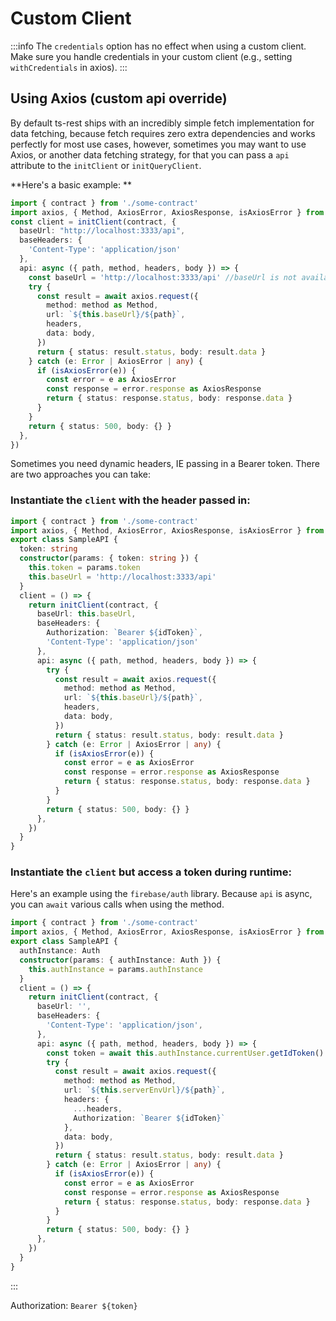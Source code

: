 # Custom Client

:::info
The `credentials` option has no effect when using a custom client. Make sure you handle credentials in your custom client
(e.g., setting `withCredentials` in axios).
:::

## Using Axios (custom api override)

By default ts-rest ships with an incredibly simple fetch 
implementation for data fetching, because fetch requires zero extra
dependencies and works perfectly for most use cases, however, 
sometimes you may want to use Axios, or another data fetching strategy, for that
you can pass a `api` attribute to the `initClient` or `initQueryClient`.

**Here's a basic example: **
```typescript
import { contract } from './some-contract'
import axios, { Method, AxiosError, AxiosResponse, isAxiosError } from 'axios'
const client = initClient(contract, {
  baseUrl: "http://localhost:3333/api",
  baseHeaders: {
    'Content-Type': 'application/json'
  },
  api: async ({ path, method, headers, body }) => {
    const baseUrl = 'http://localhost:3333/api' //baseUrl is not available as a param, yet
    try {
      const result = await axios.request({
        method: method as Method,
        url: `${this.baseUrl}/${path}`,
        headers,
        data: body,
      })
      return { status: result.status, body: result.data }
    } catch (e: Error | AxiosError | any) {
      if (isAxiosError(e)) {
        const error = e as AxiosError
        const response = error.response as AxiosResponse
        return { status: response.status, body: response.data }
      }
    }
    return { status: 500, body: {} }
  },
})
```

Sometimes you need dynamic headers, IE passing in a Bearer token. There are two approaches you can take:

### Instantiate the `client` with the header passed in:

```typescript
import { contract } from './some-contract'
import axios, { Method, AxiosError, AxiosResponse, isAxiosError } from 'axios'
export class SampleAPI {
  token: string
  constructor(params: { token: string }) {
    this.token = params.token
    this.baseUrl = 'http://localhost:3333/api'
  }
  client = () => {
    return initClient(contract, {
      baseUrl: this.baseUrl,
      baseHeaders: {
        Authorization: `Bearer ${idToken}`,
        'Content-Type': 'application/json'
      },
      api: async ({ path, method, headers, body }) => {
        try {
          const result = await axios.request({
            method: method as Method,
            url: `${this.baseUrl}/${path}`,
            headers,
            data: body,
          })
          return { status: result.status, body: result.data }
        } catch (e: Error | AxiosError | any) {
          if (isAxiosError(e)) {
            const error = e as AxiosError
            const response = error.response as AxiosResponse
            return { status: response.status, body: response.data }
          }
        }
        return { status: 500, body: {} }
      },
    })
  }
}
```

### Instantiate the `client` but access a token during runtime:

Here's an example using the `firebase/auth` library. Because `api` is async, you can `await` various calls when using the method. 

```typescript
import { contract } from './some-contract'
import axios, { Method, AxiosError, AxiosResponse, isAxiosError } from 'axios'
export class SampleAPI {
  authInstance: Auth
  constructor(params: { authInstance: Auth }) {
    this.authInstance = params.authInstance
  }
  client = () => {
    return initClient(contract, {
      baseUrl: '',
      baseHeaders: {
        'Content-Type': 'application/json',
      },
      api: async ({ path, method, headers, body }) => {
        const token = await this.authInstance.currentUser.getIdToken()
        try {
          const result = await axios.request({
            method: method as Method,
            url: `${this.serverEnvUrl}/${path}`,
            headers: { 
              ...headers,
              Authorization: `Bearer ${idToken}` 
            },
            data: body,
          })
          return { status: result.status, body: result.data }
        } catch (e: Error | AxiosError | any) {
          if (isAxiosError(e)) {
            const error = e as AxiosError
            const response = error.response as AxiosResponse
            return { status: response.status, body: response.data }
          }
        }
        return { status: 500, body: {} }
      },
    })
  }
}
```

:::


   Authorization: `Bearer ${token}` 